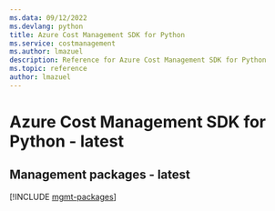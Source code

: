 ```yaml
---
ms.data: 09/12/2022
ms.devlang: python
title: Azure Cost Management SDK for Python
ms.service: costmanagement
ms.author: lmazuel
description: Reference for Azure Cost Management SDK for Python
ms.topic: reference
author: lmazuel
---
```

# Azure Cost Management SDK for Python - latest

## Management packages - latest
[!INCLUDE [mgmt-packages](cost-management-mgmt-index.md)]
